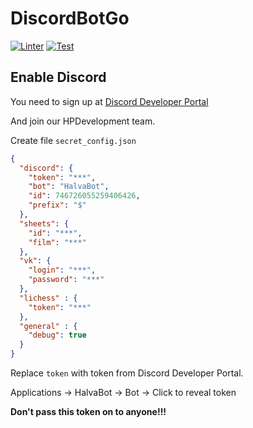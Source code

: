 # DiscordBotGo
[![Linter](https://github.com/HalvaPovidlo/discordBotGo/actions/workflows/linter.yml/badge.svg)](https://github.com/HalvaPovidlo/discordBotGo/actions/workflows/linter.yml) [![Test](https://github.com/HalvaPovidlo/discordBotGo/actions/workflows/test.yml/badge.svg)](https://github.com/HalvaPovidlo/discordBotGo/actions/workflows/test.yml)

## Enable Discord

You need to sign up at [Discord Developer Portal](https://discord.com/developers/applications)

And join our HPDevelopment team.

Create file `secret_config.json`

```json
{
  "discord": {
    "token": "***",
    "bot": "HalvaBot",
    "id": 746726055259406426,
    "prefix": "$"
  },
  "sheets": {
    "id": "***",
    "film": "***"
  },
  "vk": {
    "login": "***",
    "password": "***"
  },
  "lichess" : {
    "token": "***"
  },
  "general" : {
    "debug": true
  }
}
```
Replace `token` with token from Discord Developer Portal.

Applications -> HalvaBot -> Bot -> Click to reveal token

**Don't pass this token on to anyone!!!**

